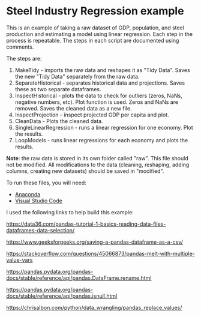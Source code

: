 # Steel Industry Regression example
This is an example of taking a raw dataset of GDP, population, and steel production and estimating a model using linear regression. Each step in the process is repeatable. The steps in each script are documented using comments.

The steps are:

1. MakeTidy - imports the raw data and reshapes it as "Tidy Data". Saves the new "Tidy Data" separately from the raw data.
2. SeparateHistorical - separates historical data and projections. Saves these as two separate dataframes.
3. InspectHistorical - plots the data to check for outliers (zeros, NaNs, negative numbers, etc). Plot function is used. Zeros and NaNs are removed. Saves the cleaned data as a new file.
3. InspectProjection - inspect  projected GDP per capita and plot.
4. CleanData - Plots the cleaned data.
5. SingleLinearRegression - runs a linear regression for one economy. Plot the results.
6. LoopModels - runs linear regressions for each economy and plots the results.

**Note**: the raw data is stored in its own folder called "raw". This file should not be modified. All modifications to the data (cleaning, reshaping, adding columns, creating new datasets) should be saved in "modified".

To run these files, you will need:
- [Anaconda](https://www.anaconda.com/)
- [Visual Studio Code](https://code.visualstudio.com/)

I used the following links to help build this example:

<https://data36.com/pandas-tutorial-1-basics-reading-data-files-dataframes-data-selection/>

<https://www.geeksforgeeks.org/saving-a-pandas-dataframe-as-a-csv/>

<https://stackoverflow.com/questions/45066873/pandas-melt-with-multiple-value-vars>

<https://pandas.pydata.org/pandas-docs/stable/reference/api/pandas.DataFrame.rename.html>

<https://pandas.pydata.org/pandas-docs/stable/reference/api/pandas.isnull.html>

<https://chrisalbon.com/python/data_wrangling/pandas_replace_values/>